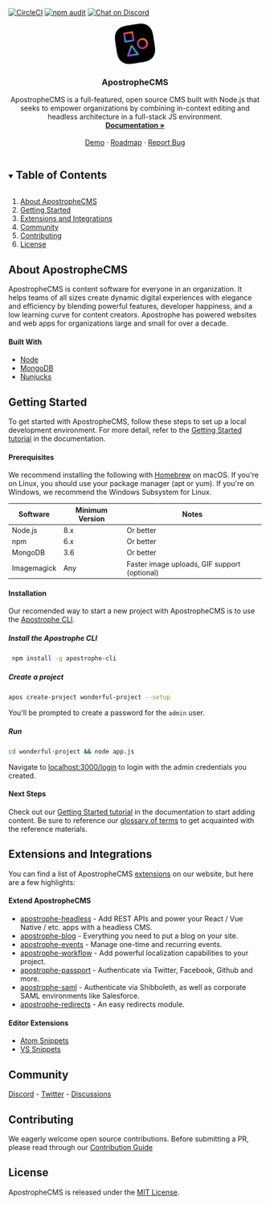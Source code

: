 
[![CircleCI](https://circleci.com/gh/apostrophecms/apostrophe/tree/master.svg?style=svg)](https://circleci.com/gh/apostrophecms/apostrophe/tree/master)
[<img src="./badges/npm-audit-badge.png" title="npm audit" />](https://docs.npmjs.com/cli/audit)
[![Chat on Discord](https://img.shields.io/discord/517772094482677790.svg)](https://chat.apostrophecms.org)

<p align="center">
  <a href="https://github.com/github_username/repo_name">
    <img src="logo.svg" alt="Logo" width="80" height="80">
  </a>

  <h3 align="center">ApostropheCMS</h3>

  <p align="center">
    ApostropheCMS is a full-featured, open source CMS built with Node.js that seeks to empower organizations by combining in-context editing and headless architecture in a full-stack JS environment.
    <br />
    <a href="https://docs.apostrophecms.org/"><strong>Documentation »</strong></a>
    <br />
    <br />
    <a href="http://dashboard.apostrophecmsdemo.org/">Demo</a>
    ·
    <a href="https://portal.productboard.com/apostrophecms/1-product-roadmap">Roadmap</a>
    ·
    <a href="https://github.com/apostrophecms/apostrophe/issues/new?assignees=&labels=bug&template=bug_report.md&title=">Report Bug</a>
  </p>
</p>



<!-- TABLE OF CONTENTS -->
<details open="open">
  <summary><h2 style="display: inline-block">Table of Contents</h2></summary>
  <ol>
    <li><a href="#about-apostrophecms">About ApostropheCMS</a></li>
    <li><a href="#getting-started">Getting Started</a></li>
    <li><a href="#extensions-and-integrations">Extensions and Integrations</a></li>
    <li><a href="#community">Community</a></li>
    <li><a href="#contributing">Contributing</a></li>
    <li><a href="#license">License</a></li>
  </ol>
</details>



## About ApostropheCMS

ApostropheCMS is content software for everyone in an organization. It helps teams of all sizes create dynamic digital experiences with elegance and efficiency by blending powerful features, developer happiness, and a low learning curve for content creators. Apostrophe has powered websites and web apps for organizations large and small for over a decade.

#### Built With

* [Node](https://nodejs.org/en/)
* [MongoDB](https://www.mongodb.com/)
* [Nunjucks](https://mozilla.github.io/nunjucks/)

## Getting Started

To get started with ApostropheCMS, follow these steps to set up a local development environment. For more detail, refer to the [Getting Started tutorial](https://docs.apostrophecms.org/getting-started/creating-your-first-project.html) in the documentation.

#### Prerequisites

We recommend installing the following with [Homebrew](https://brew.sh/) on macOS. If you're on Linux, you should use your package manager (apt or yum). If you're on Windows, we recommend the Windows Subsystem for Linux.

| Software | Minimum Version | Notes
| ------------- | ------------- | -----
| Node.js | 8.x | Or better
| npm  | 6.x  | Or better
| MongoDB  | 3.6  | Or better
| Imagemagick  | Any | Faster image uploads, GIF support (optional)


#### Installation
Our recomended way to start a new project with ApostropheCMS is to use the [Apostrophe CLI](https://github.com/apostrophecms/apostrophe-cli).

##### Install the Apostrophe CLI
 ```sh
  npm install -g apostrophe-cli
 ```
##### Create a project
```sh
apos create-project wonderful-project --setup
```
You'll be prompted to create a password for the `admin` user.
##### Run
```sh
cd wonderful-project && node app.js
```

Navigate to [localhost:3000/login](http://localhost:3000/login) to login with the admin credentials you created.
#### Next Steps
Check out our [Getting Started tutorial](https://docs.apostrophecms.org/getting-started/creating-your-first-project.html#working-with-areas) in the documentation to start adding content. Be sure to reference our [glossary of terms](https://docs.apostrophecms.org/reference/glossary.html) to get acquainted with the reference materials.

## Extensions and Integrations

You can find a  list of ApostropheCMS [extensions](https://apostrophecms.com/extensions) on our website, but here are a few highlights:

#### Extend ApostropheCMS

- [apostrophe-headless](https://github.com/apostrophecms/apostrophe-headless) - Add REST APIs and power your React / Vue Native / etc. apps with a headless CMS.
- [apostrophe-blog](https://github.com/apostrophecms/apostrophe-blog) - Everything you need to put a blog on your site.
- [apostrophe-events](https://github.com/apostrophecms/apostrophe-events) - Manage one-time and recurring events.
- [apostrophe-workflow](https://github.com/apostrophecms/apostrophe-workflow) - Add powerful localization capabilities to your project.
- [apostrophe-passport](https://github.com/apostrophecms/apostrophe-passport) - Authenticate via Twitter, Facebook, Github and more.
- [apostrophe-saml](https://github.com/apostrophecms/apostrophe-saml) - Authenticate via Shibboleth, as well as corporate SAML environments like Salesforce.
- [apostrophe-redirects](https://github.com/apostrophecms/apostrophe-redirects) - An easy redirects module.

#### Editor Extensions
- [Atom Snippets](https://github.com/apostrophecms/apostrophe-atom)
- [VS Snippets](https://marketplace.visualstudio.com/items?itemName=punkave.apostrophecms-vs-snippets)

## Community

[Discord](https://discord.com/invite/XkbRNq7) - [Twitter](https://twitter.com/apostrophecms) - [Discussions](https://github.com/apostrophecms/apostrophe/discussions)
## Contributing

We eagerly welcome open source contributions. Before submitting a PR, please read through our [Contribution Guide](https://github.com/apostrophecms/apostrophe/blob/main/CONTRIBUTING.md)

## License

ApostropheCMS is released under the [ MIT License](https://github.com/apostrophecms/apostrophe/blob/main/LICENSE.md).